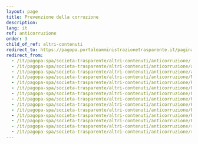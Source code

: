 ```yaml
---
layout: page
title: Prevenzione della corruzione
description: 
lang: it
ref: anticorruzione
order: 3
child_of_ref: altri-contenuti
redirect_to: https://pagopa.portaleamministrazionetrasparente.it/pagina746_altri-contenuti.html
redirect_from:
  - /it/pagopa-spa/societa-trasparente/altri-contenuti/anticorruzione/
  - /it/pagopa-spa/societa-trasparente/altri-contenuti/anticorruzione/accesso-civico-generalizzato/
  - /it/pagopa-spa/societa-trasparente/altri-contenuti/anticorruzione/accesso-civico/
  - /it/pagopa-spa/societa-trasparente/altri-contenuti/anticorruzione/Nomina-RPCT.pdf
  - /it/pagopa-spa/societa-trasparente/altri-contenuti/anticorruzione/PTPCT_2020-2022.pdf
  - /it/pagopa-spa/societa-trasparente/altri-contenuti/anticorruzione/PTPCT_all-1.pdf
  - /it/pagopa-spa/societa-trasparente/altri-contenuti/anticorruzione/PTPCT_all-2.pdf
  - /it/pagopa-spa/societa-trasparente/altri-contenuti/anticorruzione/PTPCT_all-3.pdf
  - /it/pagopa-spa/societa-trasparente/altri-contenuti/anticorruzione/PTPCT-2021-2023-all-1.pdf
  - /it/pagopa-spa/societa-trasparente/altri-contenuti/anticorruzione/PTPCT-2021-2023-all-2.pdf
  - /it/pagopa-spa/societa-trasparente/altri-contenuti/anticorruzione/PTPCT-2021-2023-all-3.pdf
  - /it/pagopa-spa/societa-trasparente/altri-contenuti/anticorruzione/PTPCT-2021-2023.pdf
  - /it/pagopa-spa/societa-trasparente/altri-contenuti/anticorruzione/registro_accessi.pdf
  - /it/pagopa-spa/societa-trasparente/altri-contenuti/anticorruzione/relazione-rptc-2020.pdf
---
```

